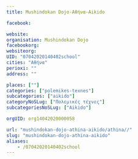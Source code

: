 ```yaml
---
title: Mushindokan Dojo-Αθήνα-Aikido

facebook:

website:
organisation: Mushindokan Dojo
facebookorg:
websiteorg:
UID: "07042020140402school"
cities: "Αθήνα"
perioxi: ""
address: ""

places: [""]
categories: ["polemikes-texnes"]
subcategories: ["aikido"]
categoryNoSLug: ["Πολεμικές τέχνες"]
subcategoriesNoSLug: ["Aikido"]

orgUID: org14042020000058

url: "mushindokan-dojo-athina-aikido/athina//"
slug: "mushindokan-dojo-athina-aikido"
aliases:
    - /07042020140402school
---
```






